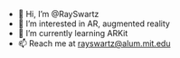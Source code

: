 - 👋 Hi, I’m @RaySwartz
- 👀 I’m interested in AR, augmented reality
- 🌱 I’m currently learning ARKit
- 📫 Reach me at rayswartz@alum.mit.edu

<!---
RaySwartz/RaySwartz is a ✨ special ✨ repository because its `README.md` (this file) appears on your GitHub profile.
You can click the Preview link to take a look at your changes.
--->
